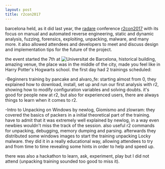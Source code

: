 ```yaml
---
layout: post
title: r2con2017
---
```


barcelona held, as it did last year, the [radare](https://rada.re/) conference [r2con2017](https://rada.re/con/2017/) with its focus on manual and automated reverse engineering, static and dynamic analysis, fuzzing, forensics, exploiting, unpacking, malware, and many more. it also allowed attendees and developers to meet and discuss design and implementation tips for the future of the project.

the event started the 7th at ![Universitat de Barcelona, historical building](http://www.ub.edu/web/ub/galeries/imatges/sala_premsa/grans/CENTRAL/8.jpg "UB historical building"), amazing venue, the place was in the middle of the city, made you feel like in Harry Potter's Hogwarts school. the first day had 2 trainings scheduled:

-Beginners training by pancake and alvaro_fe: starting almost from 0, they explained how to download, install, set up and run our first analysis with r2, showing how to modify configuration variables and solving doubts. it's good for people new at r2, but also for experienced users, there are always things to learn when it comes to r2.


-Intro to Unpacking on Windows by newlog, Giomismo and zlowram: they covered the basics of packers in a initial theoretical part of the training. have to admit that it was extremely well explained by newlog, in a way even newbies wouldn't miss the track of the session. also useful r2 commands for unpacking, debugging, memory dumping and parsing. afterwards they distributed some windows images to start the training unpacking Locky malware. they did it in a really educational way, allowing attendees to try and from time to time revealing some hints in order to help and speed up.


there was also a hackathon to learn, ask, experiment, play but I did not attend (unpacking training sounded too good to miss it).


